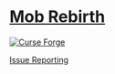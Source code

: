 [Mob Rebirth](https://minecraft.curseforge.com/projects/mob-rebirth)
============================================================================

[![Curse Forge](http://cf.way2muchnoise.eu/short_226212_downloads.svg)](https://minecraft.curseforge.com/projects/mob-rebirth)

[Issue Reporting](https://github.com/The-Fireplace/Mob-Rebirth/issues)
